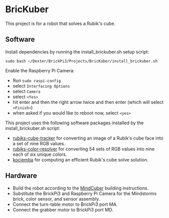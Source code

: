 BricKuber
=
This project is for a robot that solves a Rubik's cube.

Software
-
Install dependencies by running the install_brickuber.sh setup script:

    sudo bash ~/Dexter/BrickPi3/Projects/BricKuber/install_brickuber.sh

Enable the Raspberry Pi Camera:
 * Run `sudo raspi-config`
 * select `Interfacing Options`
 * select `Camera`
 * select `<Yes>`
 * hit enter and then the right arrow twice and then enter (which will select `<Finish>`)
 * when asked if you would like to reboot now, select `<yes>`

This project uses the following software packages installed by the install_brickuber.sh script:

* [rubiks-cube-tracker](https://github.com/dwalton76/rubiks-cube-tracker) for converting an image of a Rubik's cube face into a set of nine RGB values.
* [rubiks-color-resolver](https://github.com/dwalton76/rubiks-color-resolver) for converting 54 sets of RGB values into nine each of six unique colors.
* [kociemba](https://github.com/muodov/kociemba) for computing an efficient Rubik's cube solve solution.

Hardware
-
* Build the robot according to the [MindCuber](http://mindcuber.com/) building instructions.
* Substitute the BrickPi3 and Raspberry Pi Camera for the Mindstorms brick, color sensor, and sensor assembly.
* Connect the turn-table motor to BrickPi3 port MA.
* Connect the grabber motor to BrickPi3 port MD.
